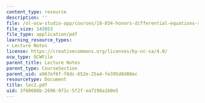 ```yaml
---
content_type: resource
description: ''
file: /ol-ocw-studio-app/courses/18-034-honors-differential-equations-spring-2004/3f60608b2696971c5f2fea7198a1b0e5_lec2.pdf
file_size: 143053
file_type: application/pdf
learning_resource_types:
- Lecture Notes
license: https://creativecommons.org/licenses/by-nc-sa/4.0/
ocw_type: OCWFile
parent_title: Lecture Notes
parent_type: CourseSection
parent_uid: a967ef6f-f8dc-652e-25a4-fe395d0d00ec
resourcetype: Document
title: lec2.pdf
uid: 3f60608b-2696-971c-5f2f-ea7198a1b0e5
---
```

